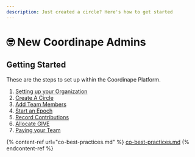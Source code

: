```yaml
---
description: Just created a circle? Here's how to get started
---
```


# 🤓 New Coordinape Admins

## **Getting Started**

These are the steps to set up within the Coordinape Platform.

1. [Setting up your Organization](setting-up-your-organization.md)
2. [Create A Circle](../../circles/creating-a-circle.md)
3. [Add Team Members](../../circles/adding-team-members.md)
4. [Start an Epoch](../../epochs/create-an-epoch.md)
5. [Record Contributions](../../epochs/recording-contributions.md)
6. [Allocate GIVE](../../give/allocating-give.md)
7. [Paying your Team](../../compensation/paying-your-team/)

{% content-ref url="co-best-practices.md" %}
[co-best-practices.md](co-best-practices.md)
{% endcontent-ref %}
